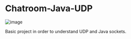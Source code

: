 # Chatroom-Java-UDP

![image](https://user-images.githubusercontent.com/31795527/114316329-5cdb1180-9b03-11eb-8bbe-498b69cb4e0c.png)


Basic project in order to understand UDP and Java sockets.
